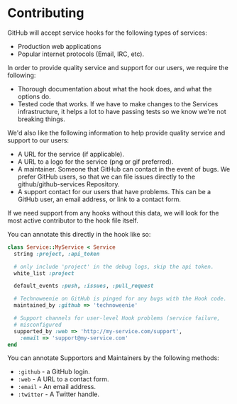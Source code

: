 # Contributing

GitHub will accept service hooks for the following types of services:

* Production web applications
* Popular internet protocols (Email, IRC, etc).

In order to provide quality service and support for our users, we require the
following:

* Thorough documentation about what the hook does, and what the options do.
* Tested code that works.  If we have to make changes to the Services infrastructure,
it helps a lot to have passing tests so we know we're not breaking things.

We'd also like the following information to help provide quality service and
support to our users:

* A URL for the service (if applicable).
* A URL to a logo for the service (png or gif preferred).
* A maintainer.  Someone that GitHub can contact in the event of bugs.  We prefer
GitHub users, so that we can file issues directly to the github/github-services
Repository.
* A support contact for our users that have problems.  This can be a GitHub user,
an email address, or link to a contact form.

If we need support from any hooks without this data, we will look for the most
active contributor to the hook file itself.

You can annotate this directly in the hook like so:

```ruby
class Service::MyService < Service
  string :project, :api_token

  # only include 'project' in the debug logs, skip the api token.
  white_list :project

  default_events :push, :issues, :pull_request

  # Technoweenie on GitHub is pinged for any bugs with the Hook code.
  maintained_by :github => 'technoweenie'

  # Support channels for user-level Hook problems (service failure,
  # misconfigured
  supported_by :web => 'http://my-service.com/support',
    :email => 'support@my-service.com'
end
```

You can annotate Supportors and Maintainers by the following methods:

* `:github` - a GitHub login.
* `:web` - A URL to a contact form.
* `:email` - An email address.
* `:twitter` - A Twitter handle.


